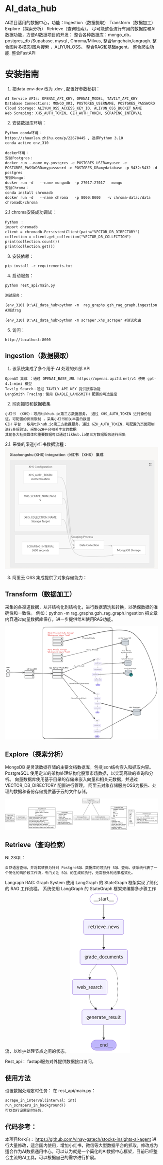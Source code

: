   # AI_data_hub
  
  AI项目适用的数据中心，功能：Ingestion（数据摄取） Transform（数据加工） Explore（探索分析） Retrieve（查询检索）。
  尽可能整合流行有用的数据库和AI数据功能，方便AI数据项目的开发：
  整合各种数据库：mongo_db，postgres_db /Supabase, mysql , Chroma/Milvus, 
  整合langchain,langragh. 
  整合图片多模态/图片搜索 ，ALIYUN_OSS。
  整合RAG和基础agent。
  整合爬虫功能.
  整合FastAPI
  
  
#  安装指南

1. 把data.env-dev 改为 .dev , 配置好参数秘钥：

```
AI Service APIs: OPENAI_API_KEY, OPENAI_MODEL, TAVILY_API_KEY
Database Connections: MONGO_URI, POSTGRES_USERNAME, POSTGRES_PASSWORD
Cloud Storage: ALIYUN_OSS_ACCESS_KEY_ID, ALIYUN_OSS_BUCKET_NAME
Web Scraping: XHS_AUTH_TOKEN, GZH_AUTH_TOKEN, SCRAPING_INTERVAL
```
2. 安装数据库环境：
```
Python conda环境： 
https://zhuanlan.zhihu.com/p/22678445 , 选择Python 3.10
conda active env_310

docker环境：
安装Postgres：
docker run --name my-postgres -e POSTGRES_USER=myuser -e POSTGRES_PASSWORD=mypassword -e POSTGRES_DB=mydatabase -p 5432:5432 -d postgres
安装Mongo：
docker run -d   --name mongodb  -p 27017:27017   mongo
安装Chroma：
conda install chromadb
docker run -d   --name chroma   -p 8000:8000   -v chroma-data:/data   chromadb/chroma
```
2.1 chroma安装成功调试：
```
Python ：
import chromadb
client = chromadb.PersistentClient(path="VECTOR_DB_DIRECTORY")
collection = client.get_collection("VECTOR_DB_COLLECTION")
print(collection.count())
print(collection.get())
```

3. 安装依赖：
```
pip install -r requirements.txt
```
4. 启动服务：
```
python rest_api/main.py

测试服务：

(env_310) D:\AI_data_hub>python -m  rag_graphs.gzh_rag_graph.ingestion  #测试rag

(env_310) D:\AI_data_hub>python -m scraper.xhs_scraper #测试爬虫
``` 


5. 访问：
```
http://localhost:8000
``` 

## ingestion（数据摄取） 
1. 该系统集成了多个用于 AI 处理的外部 API
```
OpenAI 集成 ：通过 OPENAI_BASE_URL https://openai.api2d.net/v1 使用 gpt-4.1-mini 模型
Tavily Search：通过 TAVILY_API_KEY 提供搜索功能
LangSmith Tracing：使用 ENABLE_LANGSMITH 配置的可选监控

```
2. 网页抓取和数据收集
```
小红书 （XHS）：取用tikhub.io第三方数据服务， 通过 XHS_AUTH_TOKEN 进行身份验证，可配置的页面限制 ，采集小红书相关丰富的数据
GZH 平台 ：取用tikhub.io第三方数据服务，通过 GZH_AUTH_TOKEN、可配置的页面限制进行身份验证，采集GZH平台相关丰富的数据
其他各大社交媒体和重要数据可以通过tikhub.io第三方数据服务进行采集
```

2.1. 采集的渠道小红书数据流程：
![Class Diagram](images/微信截图_20250609073454.png)

3. 阿里云 OSS 集成提供了对象存储能力：


 

## Transform（数据加工） 


采集的各渠道数据，从非结构化到结构化，进行数据清洗和转换，以确保数据的准确性和一致性。
例如：python -m  rag_graphs.gzh_rag_graph.ingestion
把文章内容通过向量数据库保存，进一步提供给AI使用RAG功能。

![High Level Design](documentation/high_level_design.png)

## Explore（探索分析） 

MongoDB 是灵活数据存储的主要文档数据库，包括json结构嵌入和抓取内容。
PostgreSQL 使用定义的架构处理结构化股票市场数据，以实现高效的查询和分析。
向量数据库使用基于目录的存储来嵌入向量和相关元数据，并通过 VECTOR_DB_DIRECTORY 配置进行管理。
阿里云对象存储服务OSS为报告、处理的数据和备份存储提供基于云的文件存储。

![Class Diagram](images/classes_stock_proj.png)

## Retrieve（查询检索）

NL2SQL：
```
自然语言查询，并将其转换为针对 PostgreSQL 数据库的可执行 SQL 查询。该系统代表了一个简化的两阶段工作流，专门关注 SQL 的生成和执行，无需额外的结果格式化。
```
Langraph RAG:
Graph System 使用 LangGraph 的 StateGraph 框架实现了简化的 RAG 工作流程。
系统使用 LangGraph 的 StateGraph 框架来编排多步骤工作流，以维护处理节点之间的状态。
![News RAG Graph](images/news-rag-graph.png)

Rest_api：
fastapi服务对外提供数据接口访问。



## 使用方法

设置数据处理定时任务：
在 rest_api/main.py：
```
scrape_in_interval(interval: int)
run_scrapers_in_background()
可以自行设置定时任务，
```


## 代码参考：
本项目fork自： https://github.com/vinay-gatech/stocks-insights-ai-agent
进行大量修改，适合国内使用，增加小红书，微信等大型数据平台的抓取。修改成为适合作为AI数据通用中心。可以认为就是一个简化的AI数据中心框架，目前已经整合主流的AI工具，可以根据自己的需求进行扩展。